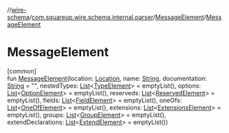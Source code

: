 //[wire-schema](../../../index.md)/[com.squareup.wire.schema.internal.parser](../index.md)/[MessageElement](index.md)/[MessageElement](-message-element.md)

# MessageElement

[common]\
fun [MessageElement](-message-element.md)(location: [Location](../../com.squareup.wire.schema/-location/index.md), name: [String](https://kotlinlang.org/api/latest/jvm/stdlib/kotlin/-string/index.html), documentation: [String](https://kotlinlang.org/api/latest/jvm/stdlib/kotlin/-string/index.html) = "", nestedTypes: [List](https://kotlinlang.org/api/latest/jvm/stdlib/kotlin.collections/-list/index.html)&lt;[TypeElement](../-type-element/index.md)&gt; = emptyList(), options: [List](https://kotlinlang.org/api/latest/jvm/stdlib/kotlin.collections/-list/index.html)&lt;[OptionElement](../-option-element/index.md)&gt; = emptyList(), reserveds: [List](https://kotlinlang.org/api/latest/jvm/stdlib/kotlin.collections/-list/index.html)&lt;[ReservedElement](../-reserved-element/index.md)&gt; = emptyList(), fields: [List](https://kotlinlang.org/api/latest/jvm/stdlib/kotlin.collections/-list/index.html)&lt;[FieldElement](../-field-element/index.md)&gt; = emptyList(), oneOfs: [List](https://kotlinlang.org/api/latest/jvm/stdlib/kotlin.collections/-list/index.html)&lt;[OneOfElement](../-one-of-element/index.md)&gt; = emptyList(), extensions: [List](https://kotlinlang.org/api/latest/jvm/stdlib/kotlin.collections/-list/index.html)&lt;[ExtensionsElement](../-extensions-element/index.md)&gt; = emptyList(), groups: [List](https://kotlinlang.org/api/latest/jvm/stdlib/kotlin.collections/-list/index.html)&lt;[GroupElement](../-group-element/index.md)&gt; = emptyList(), extendDeclarations: [List](https://kotlinlang.org/api/latest/jvm/stdlib/kotlin.collections/-list/index.html)&lt;[ExtendElement](../-extend-element/index.md)&gt; = emptyList())
